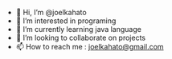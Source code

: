 - 👋 Hi, I’m @joelkahato
- 👀 I’m interested in programing 
- 🌱 I’m currently learning java language
- 💞️ I’m looking to collaborate on projects
- 📫 How to reach me : joelkahato@gmail.com

<!---
joelkahato/joelkahato is a ✨ special ✨ repository because its `README.md` (this file) appears on your GitHub profile.
You can click the Preview link to take a look at your changes.
--->
